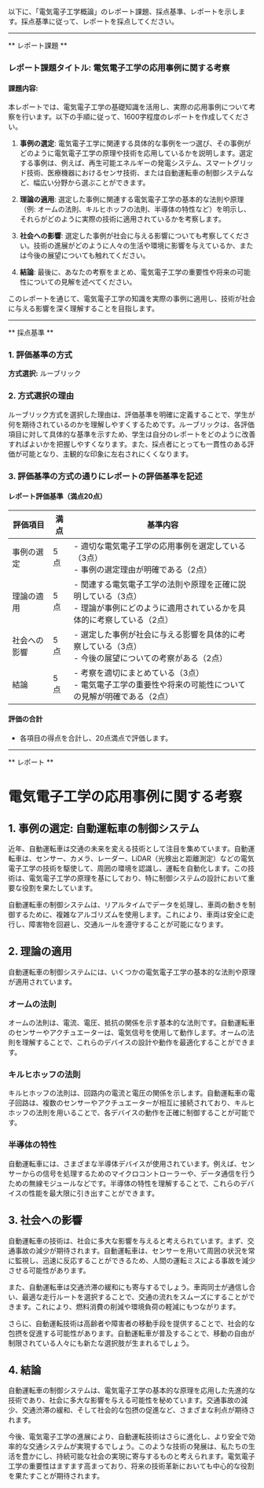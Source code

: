 以下に、「電気電子工学概論」のレポート課題、採点基準、レポートを示します。採点基準に従って、レポートを採点してください。

---------------------------------------
** レポート課題 **

### レポート課題タイトル: 電気電子工学の応用事例に関する考察

#### 課題内容:
本レポートでは、電気電子工学の基礎知識を活用し、実際の応用事例について考察を行います。以下の手順に従って、1600字程度のレポートを作成してください。

1. **事例の選定**: 電気電子工学に関連する具体的な事例を一つ選び、その事例がどのように電気電子工学の原理や技術を応用しているかを説明します。選定する事例は、例えば、再生可能エネルギーの発電システム、スマートグリッド技術、医療機器におけるセンサ技術、または自動運転車の制御システムなど、幅広い分野から選ぶことができます。

2. **理論の適用**: 選定した事例に関連する電気電子工学の基本的な法則や原理（例: オームの法則、キルヒホッフの法則、半導体の特性など）を明示し、それらがどのように実際の技術に適用されているかを考察します。

3. **社会への影響**: 選定した事例が社会に与える影響についても考察してください。技術の進展がどのように人々の生活や環境に影響を与えているか、または今後の展望についても触れてください。

4. **結論**: 最後に、あなたの考察をまとめ、電気電子工学の重要性や将来の可能性についての見解を述べてください。

このレポートを通じて、電気電子工学の知識を実際の事例に適用し、技術が社会に与える影響を深く理解することを目指します。

---------------------------------------
** 採点基準 **

### 1. 評価基準の方式
**方式選択:** ルーブリック

### 2. 方式選択の理由
ルーブリック方式を選択した理由は、評価基準を明確に定義することで、学生が何を期待されているのかを理解しやすくするためです。ルーブリックは、各評価項目に対して具体的な基準を示すため、学生は自分のレポートをどのように改善すればよいかを把握しやすくなります。また、採点者にとっても一貫性のある評価が可能となり、主観的な印象に左右されにくくなります。

### 3. 評価基準の方式の通りにレポートの評価基準を記述

#### レポート評価基準（満点20点）

| 評価項目               | 満点 | 基準内容                                                                                     |
|------------------------|------|----------------------------------------------------------------------------------------------|
| 事例の選定            | 5点  | - 適切な電気電子工学の応用事例を選定している（3点）<br>- 事例の選定理由が明確である（2点）   |
| 理論の適用            | 5点  | - 関連する電気電子工学の法則や原理を正確に説明している（3点）<br>- 理論が事例にどのように適用されているかを具体的に考察している（2点） |
| 社会への影響          | 5点  | - 選定した事例が社会に与える影響を具体的に考察している（3点）<br>- 今後の展望についての考察がある（2点） |
| 結論                  | 5点  | - 考察を適切にまとめている（3点）<br>- 電気電子工学の重要性や将来の可能性についての見解が明確である（2点） |

#### 評価の合計
- 各項目の得点を合計し、20点満点で評価します。

---------------------------------------
** レポート **
# 電気電子工学の応用事例に関する考察

## 1. 事例の選定: 自動運転車の制御システム

近年、自動運転車は交通の未来を変える技術として注目を集めています。自動運転車は、センサー、カメラ、レーダー、LiDAR（光検出と距離測定）などの電気電子工学の技術を駆使して、周囲の環境を認識し、運転を自動化します。この技術は、電気電子工学の原理を基にしており、特に制御システムの設計において重要な役割を果たしています。

自動運転車の制御システムは、リアルタイムでデータを処理し、車両の動きを制御するために、複雑なアルゴリズムを使用します。これにより、車両は安全に走行し、障害物を回避し、交通ルールを遵守することが可能になります。

## 2. 理論の適用

自動運転車の制御システムには、いくつかの電気電子工学の基本的な法則や原理が適用されています。

### オームの法則

オームの法則は、電流、電圧、抵抗の関係を示す基本的な法則です。自動運転車のセンサーやアクチュエーターは、電気信号を使用して動作します。オームの法則を理解することで、これらのデバイスの設計や動作を最適化することができます。

### キルヒホッフの法則

キルヒホッフの法則は、回路内の電流と電圧の関係を示します。自動運転車の電子回路は、複数のセンサーやアクチュエーターが相互に接続されており、キルヒホッフの法則を用いることで、各デバイスの動作を正確に制御することが可能です。

### 半導体の特性

自動運転車には、さまざまな半導体デバイスが使用されています。例えば、センサーからの信号を処理するためのマイクロコントローラーや、データ通信を行うための無線モジュールなどです。半導体の特性を理解することで、これらのデバイスの性能を最大限に引き出すことができます。

## 3. 社会への影響

自動運転車の技術は、社会に多大な影響を与えると考えられています。まず、交通事故の減少が期待されます。自動運転車は、センサーを用いて周囲の状況を常に監視し、迅速に反応することができるため、人間の運転ミスによる事故を減少させる可能性があります。

また、自動運転車は交通渋滞の緩和にも寄与するでしょう。車両同士が通信し合い、最適な走行ルートを選択することで、交通の流れをスムーズにすることができます。これにより、燃料消費の削減や環境負荷の軽減にもつながります。

さらに、自動運転技術は高齢者や障害者の移動手段を提供することで、社会的な包摂を促進する可能性があります。自動運転車が普及することで、移動の自由が制限されている人々にも新たな選択肢が生まれるでしょう。

## 4. 結論

自動運転車の制御システムは、電気電子工学の基本的な原理を応用した先進的な技術であり、社会に多大な影響を与える可能性を秘めています。交通事故の減少、交通渋滞の緩和、そして社会的な包摂の促進など、さまざまな利点が期待されます。

今後、電気電子工学の進展により、自動運転技術はさらに進化し、より安全で効率的な交通システムが実現するでしょう。このような技術の発展は、私たちの生活を豊かにし、持続可能な社会の実現に寄与するものと考えられます。電気電子工学の重要性はますます高まっており、将来の技術革新においても中心的な役割を果たすことが期待されます。

